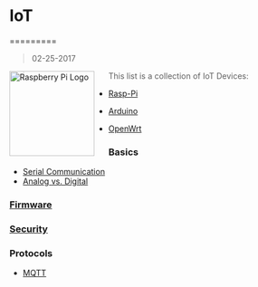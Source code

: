 # IoT
=========
>02-25-2017

<a href="https://www.raspberrypi.org"><img src="https://www.raspberrypi.org/wp-content/uploads/2012/03/raspberry-pi-logo.png" alt="Raspberry Pi Logo" align="left" style="margin-right: 25px" height=150></a>

> This list is a collection of IoT Devices:

* [Rasp-Pi](/rasp-pi/README.md)

* [Arduino](/arduino/README.md)

* [OpenWrt](https://openwrt.org/)


### Basics

* [Serial Communication](https://learn.sparkfun.com/tutorials/serial-communication)
* [Analog vs. Digital](https://learn.sparkfun.com/tutorials/analog-vs-digital)

### [Firmware](./firmware/README.md)

### [Security](./security/README.md)

### Protocols
 
* [MQTT](./mqtt/README.md)


